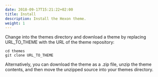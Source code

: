 ```yaml
---
date: 2018-09-17T15:21:22+02:00
title: Install
description: Install the Hexon theme.
weight: 1
---
```


Change into the themes directory and download a theme by replacing URL_TO_THEME with the URL of the theme repository:

```
cd themes
git clone URL_TO_THEME
```

Alternatively, you can download the theme as a .zip file, unzip the theme contents, and then move the unzipped source into your themes directory.